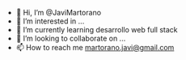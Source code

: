 - 👋 Hi, I’m @JaviMartorano
- 👀 I’m interested in ...
- 🌱 I’m currently learning  desarrollo web full stack
- 💞️ I’m looking to collaborate on ...
- 📫 How to reach me martorano.javi@gmail.com

<!---
JaviMartorano/JaviMartorano is a ✨ special ✨ repository because its `README.md` (this file) appears on your GitHub profile.
You can click the Preview link to take a look at your changes.
--->
